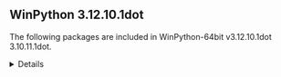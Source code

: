 ## WinPython 3.12.10.1dot

The following packages are included in WinPython-64bit v3.12.10.1dot 3.10.11.1dot.

<details>

### Tools

Name | Version | Description
-----|---------|------------
[Python](http://www.python.org/) | 3.12.10 | Python programming language with standard library


### Python packages

Name | Version | Description
-----|---------|------------
[build](https://pypi.org/project/build) | 1.2.2.post1 | A simple, correct Python build frontend
[colorama](https://pypi.org/project/colorama) | 0.4.6 | Cross-platform colored terminal text.
[packaging](https://pypi.org/project/packaging) | 25.0 | Core utilities for Python packages
[pip](https://pypi.org/project/pip) | 25.1.1 | The PyPA recommended tool for installing Python packages.
[pyproject-hooks](https://pypi.org/project/pyproject-hooks) | 1.2.0 | Wrappers to call pyproject.toml-based build backend hooks.
[setuptools](https://pypi.org/project/setuptools) | 79.0.1 | Easily download, build, install, upgrade, and uninstall Python packages
[sqlite-bro](https://pypi.org/project/sqlite-bro) | 0.13.1 | a graphic SQLite Client in 1 Python file
[sv-ttk](https://pypi.org/project/sv-ttk) | 2.6.0 | A gorgeous theme for Tkinter, based on Windows 11's UI
[wheel](https://pypi.org/project/wheel) | 0.45.1 | A built-package format for Python
[winpython](https://pypi.org/project/winpython) | 16.5.20250614 | WinPython distribution tools, including WPPM


### WheelHouse packages

Name | Version | Description
-----|---------|------------


</details>
